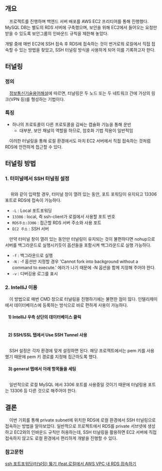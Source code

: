 <h2 id="개요">개요</h2>
<p>&emsp;프로젝트를 진행하며 백엔드 서버 배포를 AWS EC2 프리티어를 통해 진행했다. MySQL DB는 별도의 RDS 서버에 구축했으며, 보안을 위해 EC2에서 들어오는 요청만 받을 수 있도록 보안그룹의 인바운드 규칙을 제한해 놓았다.</p>
<p>개발 중에 매번 EC2에 SSH 접속 후 RDS에 접속하는 것이 번거로워 로컬에서 직접 접속할 수 있는 방법을 찾았고, SSH 터널링 방식을 사용하게 되어 이를 기록하고자 한다.</p>
<h2 id="터널링">터널링</h2>
<h3 id="정의">정의</h3>
<p>&emsp;<a href="http://www.ktword.co.kr/test/view/view.php?m_temp1=1708">정보통신기술용어해설</a>에 따르면, 터널링은 두 노드 또는 두 네트워크 간에 가상의 링크(VPN 등)를 형성하는 기법이다.</p>
<h3 id="특징">특징</h3>
<ul>
<li>하나의 프로토콜이 다른 프로토콜을 감싸는 캡슐화 기능을 통해 운반<ul>
<li>대부분, 보안 채널의 역할을 하므로, 암호화 기법 적용이 일반적임</li>
</ul>
</li>
</ul>
<p>&emsp;이러한 터널링을 통해 로컬 환경에서도 마치 EC2 서버에서 직접 접속하는 것처럼 RDS에 안전하게 접근할 수 있다.</p>
<h2 id="터널링-방법">터널링 방법</h2>
<h3 id="1-터미널에서-ssh-터널링-설정">1. 터미널에서 SSH 터널링 설정</h3>
<p><img alt="" src="https://velog.velcdn.com/images/donggyu47/post/b6813aa9-85ec-4305-87b5-4b403c0e3a82/image.png" /></p>
<p><img alt="" src="https://velog.velcdn.com/images/donggyu47/post/7c3bf1ac-7ef0-473a-b14a-c6c840e19cf7/image.png" />
&emsp;위와 같이 입력할 경우, 터미널 창이 열려 있는 동안, 포트 포워딩이 유지되고 13306 포트로 RDS에 접속이 가능하다.</p>
<ul>
<li><code>-L</code> : Local 포트포워딩</li>
<li><code>13306</code> : local, 즉 ssh-client가 로컬에서 사용할 포트 번호</li>
<li><code>RDS주소:3306</code> : 접근할 RDS 서버 주소와 사용 포트</li>
<li><code>EC2 주소</code> : SSH 서버</li>
</ul>
<p>&emsp;만약 터미널 창이 열려 있는 동안만 터널링이 유지되는 것이 불편하다면 nohup으로 서버를 백그라운드로 실행시키듯이 옵션들을 포함시켜 백그라운드로 실행 가능하다.</p>
<ul>
<li><code>-f</code> : 백그라운드로 실행</li>
<li><code>-N</code> : -f 옵션만 지정할 경우 'Cannot fork into background without a command to execute.' 에러가 나기 때문에 -N 옵션을 함께 지정해 주어야 한다. </li>
<li><code>-v</code> : 디버깅용 로그를 표시</li>
</ul>
<h3 id="2-intellij-이용">2. IntelliJ 이용</h3>
<p>&emsp;이 방법으로 매번 CMD 창으로 터널링을 진행하기에는 불편한 점이 많다. 인텔리제이에서 데이터베이스에 등록하는 방식으로 바로 편하게 사용이 가능하다. </p>
<h4 id="1-intellij-우측-상단의-데이터베이스-클릭">&nbsp;&nbsp; 1) IntelliJ 우측 상단의 데이터베이스 클릭</h4>
<p><img alt="" src="https://velog.velcdn.com/images/donggyu47/post/e3457bc8-f9b1-49e7-acb9-accafc9a7e71/image.png" /></p>
<h4 id="2-sshssl-탭에서-use-ssh-tunnel-사용">&nbsp;&nbsp; 2) SSH/SSL 탭에서 Use SSH Tunnel 사용</h4>
<p><img alt="" src="https://velog.velcdn.com/images/donggyu47/post/cd53788f-7029-468a-b5f1-2b1eb435055b/image.png" /></p>
<p>&emsp;SSH 설정은 각자 환경에 맞게 설정하면 된다. 해당 프로젝트에서는 pem 키를 사용했기 때문에 pem 키 경로를 지정해 접근하도록 했다.  </p>
<h4 id="3-general-탭에서-아래-항목들을-세팅">&nbsp;&nbsp; 3) general 탭에서 아래 항목들을 세팅</h4>
<p><img alt="" src="https://velog.velcdn.com/images/donggyu47/post/f890ebfa-2213-4b53-8e66-854179bb0ce6/image.png" /></p>
<p>&emsp;일반적으로 로컬 MySQL 에서 3306 포트를 사용중일 것이기 때문에 터널링용 포트는 13306 등 다른 것으로 해주어야 한다.</p>
<h2 id="결론">결론</h2>
<p>&emsp;이번 기회를 통해 private subnet에 위치한 RDS에 로컬 환경에서 SSH 터널링으로 접속하는 방법을 알아보았다. 일반적으로 프로젝트에서 RDS를 private 서브넷에 생성하고 EC2와의 인바운드 규칙만 허용하는데, SSH 터널링을 활용하면 EC2 서버에 직접 접속하지 않고도 로컬 환경에서 편리하게 개발을 진행할 수 있다.</p>
<h3 id="참고문헌">참고문헌</h3>
<p><a href="https://neverfadeaway.tistory.com/42">ssh 포트포워딩(터널링) 뚫기 (feat.로컬에서 AWS VPC 내 RDS 접속하기</a></p>